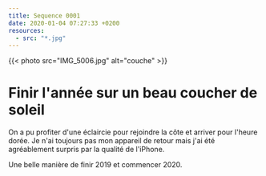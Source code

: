 ```yaml
---
title: Sequence 0001
date: 2020-01-04 07:27:33 +0200
resources:
  - src: "*.jpg"
---
```


{{< photo src="IMG_5006.jpg" alt="couche" >}}

# Finir l'année sur un beau coucher de soleil

On a pu profiter d'une éclaircie pour rejoindre la côte et arriver pour l'heure dorée.
Je n'ai toujours pas mon appareil de retour mais j'ai été agréablement surpris par la qualité de l'iPhone.

Une belle manière de finir 2019 et commencer 2020.
